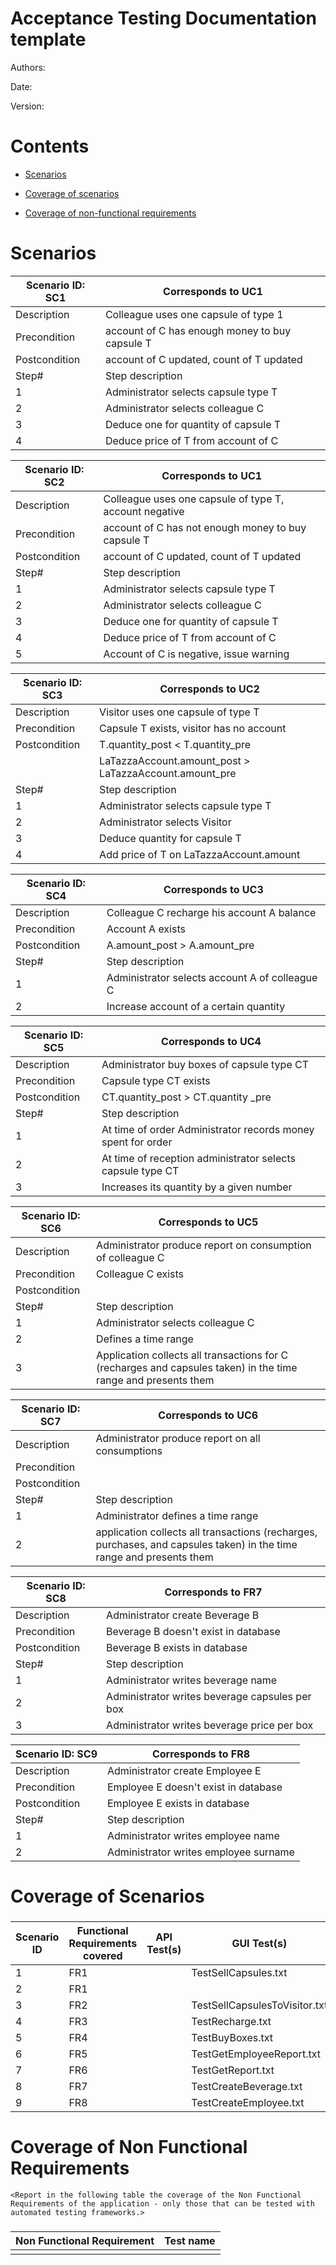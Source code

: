 # Acceptance Testing Documentation template

Authors:

Date:

Version:

# Contents

- [Scenarios](#scenarios)

- [Coverage of scenarios](#scenario-coverage)
- [Coverage of non-functional requirements](#nfr-coverage)



# Scenarios

| Scenario ID: SC1 | Corresponds to UC1                             |
| ---------------- | ---------------------------------------------- |
| Description      | Colleague uses one capsule of type 1           |
| Precondition     | account of C has enough money to buy capsule T |
| Postcondition    | account of C updated, count of T updated       |
| Step#            | Step description                               |
| 1                | Administrator selects capsule type T           |
| 2                | Administrator selects colleague C              |
| 3                | Deduce one for quantity of capsule T           |
| 4                | Deduce price of T from account of C            |

| Scenario ID: SC2 | Corresponds to UC1                                     |
| ---------------- | ------------------------------------------------------ |
| Description      | Colleague uses one capsule of type T, account negative |
| Precondition     | account of C has not enough money to buy capsule T     |
| Postcondition    | account of C updated, count of T updated               |
| Step#            | Step description                                       |
| 1                | Administrator selects capsule type T                   |
| 2                | Administrator selects colleague C                      |
| 3                | Deduce one for quantity of capsule T                   |
| 4                | Deduce price of T from account of C                    |
| 5                | Account of C is negative, issue warning                |

| Scenario ID: SC3 | Corresponds to UC2 |
| ----------------------- | ------------------ |
| Description      | Visitor uses one capsule of type T |
| Precondition     | Capsule T exists, visitor has no account |
| Postcondition    | T.quantity_post < T.quantity_pre |
|     | LaTazzaAccount.amount_post > LaTazzaAccount.amount_pre |
| Step#            | Step description                           |
| 1                | Administrator selects capsule type T |
| 2                | Administrator selects Visitor |
| 3                | Deduce quantity for capsule T |add price of T on LaTazzaAccount.amount
| 4                | Add price of T on LaTazzaAccount.amount |

| Scenario ID: SC4 | Corresponds to UC3 |
| ---------------- | ------------------ |
| Description      | Colleague C recharge his account A balance               |
| Precondition     | Account A exists                |
| Postcondition    | A.amount_post > A.amount_pre                |
| Step#            | Step description                |
| 1                | Administrator selects account A of colleague C                |
| 2                | Increase account of a certain quantity                   |

| Scenario ID: SC5 | Corresponds to UC4 |
| ---------------- | ------------------ |
| Description      | Administrator buy boxes of capsule type CT |
| Precondition     | Capsule type CT exists                |
| Postcondition    | CT.quantity_post > CT.quantity _pre                |
| Step#            | Step description                |
| 1                | At time of order Administrator records money spent for order                |
| 2                | At time of reception administrator selects capsule type CT                 |
| 3                | Increases its quantity by a given number                |

| Scenario ID: SC6 | Corresponds to UC5 |
| ---------------- | ------------------ |
| Description      | Administrator produce report on consumption of colleague C |
| Precondition     | Colleague C exists                |
| Postcondition    |                 |
| Step#            | Step description                |
| 1                | Administrator selects colleague C                |
| 2                | Defines a time range                   |
| 3                | Application collects all transactions for C (recharges and capsules taken) in the time range and presents them                   |

| Scenario ID: SC7 | Corresponds to UC6 |
| ---------------- | ------------------ |
| Description      | Administrator produce report on all consumptions |
| Precondition     |                 |
| Postcondition    |                 |
| Step#            | Step description                |
| 1                | Administrator defines a time range                |
| 2                | application collects all transactions (recharges, purchases, and capsules taken) in the time range and presents them                 |


| Scenario ID: SC8 | Corresponds to FR7 |
| ---------------- | ------------------ |
| Description      | Administrator create Beverage B |
| Precondition     | Beverage B doesn't exist in database                |
| Postcondition    | Beverage B exists in database                |
| Step#            | Step description                |
| 1                | Administrator writes beverage name                |
| 2                | Administrator writes beverage capsules per box      |
| 3                | Administrator writes beverage price per box      |


| Scenario ID: SC9 | Corresponds to FR8 |
| ---------------- | ------------------ |
| Description      | Administrator create Employee E |
| Precondition     | Employee E doesn't exist in database                |
| Postcondition    | Employee E exists in database                |
| Step#            | Step description                |
| 1                | Administrator writes employee name                |
| 2                | Administrator writes employee surname      |

# Coverage of Scenarios

### 

| Scenario ID | Functional Requirements covered | API Test(s) | GUI Test(s) |
| ----------- | ------------------------------- | ----------- | ----------- |
| 1           | FR1                             |             | TestSellCapsules.txt            |
| 2           | FR1                             |             |             |
| 3           | FR2                             |             | TestSellCapsulesToVisitor.txt   |
| 4           | FR3                             |             | TestRecharge.txt                |
| 5           | FR4                             |             | TestBuyBoxes.txt                |
| 6           | FR5                             |             | TestGetEmployeeReport.txt       |
| 7           | FR6                             |             | TestGetReport.txt               |
| 8           | FR7                             |             | TestCreateBeverage.txt          |
| 9           | FR8                             |             | TestCreateEmployee.txt          |


# Coverage of Non Functional Requirements

```
<Report in the following table the coverage of the Non Functional Requirements of the application - only those that can be tested with automated testing frameworks.>
```

### 

| Non Functional Requirement | Test name |
| -------------------------- | --------- |
|                            |           |

